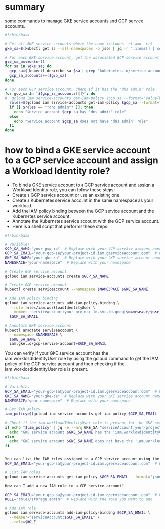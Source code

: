 
# summary 
some commands to manage GKE service accounts and GCP service accounts.
```bash
#!/bin/bash

# Get all GKE service accounts where the name includes -rt and -rt$
gke_sa=$(kubectl get sa --all-namespaces -o json | jq -r '.items[] | select(.metadata.name | test("-rt|-rt$")) | .metadata.name')

# For each GKE service account, get the associated GCP service account and sort/uniq the results
gcp_sa_accounts=()
for sa in $gke_sa; do
  gcp_sa=$(kubectl describe sa $sa | grep 'kubernetes.io/service-account.name' | awk '{print $2}' | sort | uniq)
  gcp_sa_accounts+=($gcp_sa)
done

# For each GCP service account, check if it has the 'dns admin' role
for gcp_sa in "${gcp_sa_accounts[@]}"; do
#  gcloud iam service-accounts get-iam-policy $gcp_sa --format="value(bindings.role)" --project=$PROJECT_ID
  roles=$(gcloud iam service-accounts get-iam-policy $gcp_sa --format="value(bindings.role)")
  if [[ $roles == *"dns admin"* ]]; then
    echo "Service account $gcp_sa has 'dns admin' role"
  else
    echo "Service account $gcp_sa does not have 'dns admin' role"
  fi
done
```
# how to bind a GKE service account to a GCP service account and assign a Workload Identity role?

- To bind a GKE service account to a GCP service account and assign a Workload Identity role, you can follow these steps:
- Create a GCP service account or use an existing one.
- Create a Kubernetes service account in the same namespace as your workload.
- Add the IAM policy binding between the GCP service account and the Kubernetes service account.
- Annotate the Kubernetes service account with the GCP service account.
- Here is a shell script that performs these steps:
```bash
#!/bin/bash

# Variables
GCP_SA_NAME="your-gcp-sa"  # Replace with your GCP service account name
GCP_SA_EMAIL="your-gcp-sa@your-project-id.iam.gserviceaccount.com"  # Replace with your GCP service account email
GKE_SA_NAME="your-gke-sa"  # Replace with your GKE service account name
NAMESPACE="your-namespace"  # Replace with your namespace

# Create GCP service account
gcloud iam service-accounts create $GCP_SA_NAME

# Create GKE service account
kubectl create serviceaccount --namespace $NAMESPACE $GKE_SA_NAME

# Add IAM policy binding
gcloud iam service-accounts add-iam-policy-binding \
  --role roles/iam.workloadIdentityUser \
  --member "serviceAccount:your-project-id.svc.id.goog[$NAMESPACE/$GKE_SA_NAME]" \
  $GCP_SA_EMAIL

# Annotate GKE service account
kubectl annotate serviceaccount \
  --namespace $NAMESPACE \
  $GKE_SA_NAME \
  iam.gke.io/gcp-service-account=$GCP_SA_EMAIL
```

  You can verify if your GKE service account has the iam.workloadIdentityUser role by using the gcloud command to get the IAM policy of the GCP service account and then checking if the iam.workloadIdentityUser role is present.
```bash
#!/bin/bash

# Variables
GCP_SA_EMAIL="your-gcp-sa@your-project-id.iam.gserviceaccount.com"  # Replace with your GCP service account email
GKE_SA_NAME="your-gke-sa"  # Replace with your GKE service account name
NAMESPACE="your-namespace"  # Replace with your namespace

# Get IAM policy
iam_policy=$(gcloud iam service-accounts get-iam-policy $GCP_SA_EMAIL --format=json)

# Check if the iam.workloadIdentityUser role is present for the GKE service account
if echo "$iam_policy" | jq -e --arg GKE_SA "serviceAccount:your-project-id.svc.id.goog[$NAMESPACE/$GKE_SA_NAME]" '.bindings[] | select(.role == "roles/iam.workloadIdentityUser" and .members[] == $GKE_SA)' > /dev/null; then
  echo "GKE service account $GKE_SA_NAME has the 'iam.workloadIdentityUser' role"
else
  echo "GKE service account $GKE_SA_NAME does not have the 'iam.workloadIdentityUser' role"
fi


You can list the IAM roles assigned to a GCP service account using the gcloud command-line tool. Here is a shell command that performs this task:
GCP_SA_EMAIL="your-gcp-sa@your-project-id.iam.gserviceaccount.com"  # Replace with your GCP service account email

# List IAM roles
gcloud iam service-accounts get-iam-policy $GCP_SA_EMAIL --format="json" | jq -r '.bindings[].role'

How can I add a new IAM role to a GCP service account?

GCP_SA_EMAIL="your-gcp-sa@your-project-id.iam.gserviceaccount.com"  # Replace with your GCP service account email
ROLE="roles/storage.admin"  # Replace with the role you want to add

# Add IAM role
gcloud iam service-accounts add-iam-policy-binding $GCP_SA_EMAIL \
  --member="serviceAccount:$GCP_SA_EMAIL" \
  --role=$ROLE
```